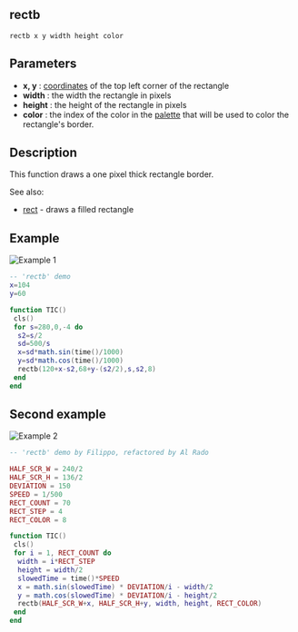 ## rectb
`rectb x y width height color`

## Parameters
* **x, y** : [coordinates](coordinate) of the top left corner of the rectangle
* **width** : the width the rectangle in pixels
* **height** : the height of the rectangle in pixels
* **color** : the index of the color in the [palette](palette) that will be used to color the rectangle's border.

## Description

This function draws a one pixel thick rectangle border.

See also:

- [rect](rect) - draws a filled rectangle

## Example

![Example 1](https://imgur.com/MN3cnaB.gif)

``` lua
-- 'rectb' demo
x=104
y=60

function TIC()
 cls()
 for s=280,0,-4 do
  s2=s/2
  sd=500/s
  x=sd*math.sin(time()/1000)
  y=sd*math.cos(time()/1000)
  rectb(120+x-s2,68+y-(s2/2),s,s2,8)
 end
end
```

## Second example

![Example 2](https://imgur.com/uDzfyeI.gif)

``` lua
-- 'rectb' demo by Filippo, refactored by Al Rado

HALF_SCR_W = 240/2
HALF_SCR_H = 136/2
DEVIATION = 150
SPEED = 1/500
RECT_COUNT = 70
RECT_STEP = 4
RECT_COLOR = 8

function TIC()
 cls()
 for i = 1, RECT_COUNT do
  width = i*RECT_STEP
  height = width/2
  slowedTime = time()*SPEED
  x = math.sin(slowedTime) * DEVIATION/i - width/2
  y = math.cos(slowedTime) * DEVIATION/i - height/2
  rectb(HALF_SCR_W+x, HALF_SCR_H+y, width, height, RECT_COLOR)
 end
end
```